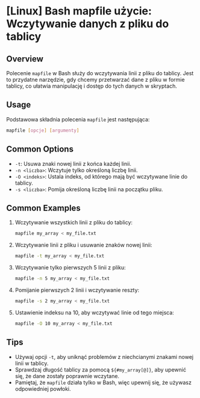 # [Linux] Bash mapfile użycie: Wczytywanie danych z pliku do tablicy

## Overview
Polecenie `mapfile` w Bash służy do wczytywania linii z pliku do tablicy. Jest to przydatne narzędzie, gdy chcemy przetwarzać dane z pliku w formie tablicy, co ułatwia manipulację i dostęp do tych danych w skryptach.

## Usage
Podstawowa składnia polecenia `mapfile` jest następująca:

```bash
mapfile [opcje] [argumenty]
```

## Common Options
- `-t`: Usuwa znaki nowej linii z końca każdej linii.
- `-n <liczba>`: Wczytuje tylko określoną liczbę linii.
- `-O <indeks>`: Ustala indeks, od którego mają być wczytywane linie do tablicy.
- `-s <liczba>`: Pomija określoną liczbę linii na początku pliku.

## Common Examples
1. Wczytywanie wszystkich linii z pliku do tablicy:
   ```bash
   mapfile my_array < my_file.txt
   ```

2. Wczytywanie linii z pliku i usuwanie znaków nowej linii:
   ```bash
   mapfile -t my_array < my_file.txt
   ```

3. Wczytywanie tylko pierwszych 5 linii z pliku:
   ```bash
   mapfile -n 5 my_array < my_file.txt
   ```

4. Pomijanie pierwszych 2 linii i wczytywanie reszty:
   ```bash
   mapfile -s 2 my_array < my_file.txt
   ```

5. Ustawienie indeksu na 10, aby wczytywać linie od tego miejsca:
   ```bash
   mapfile -O 10 my_array < my_file.txt
   ```

## Tips
- Używaj opcji `-t`, aby uniknąć problemów z niechcianymi znakami nowej linii w tablicy.
- Sprawdzaj długość tablicy za pomocą `${#my_array[@]}`, aby upewnić się, że dane zostały poprawnie wczytane.
- Pamiętaj, że `mapfile` działa tylko w Bash, więc upewnij się, że używasz odpowiedniej powłoki.